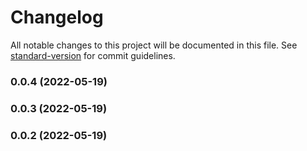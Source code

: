 # Changelog

All notable changes to this project will be documented in this file. See [standard-version](https://github.com/conventional-changelog/standard-version) for commit guidelines.

### 0.0.4 (2022-05-19)

### 0.0.3 (2022-05-19)

### 0.0.2 (2022-05-19)
